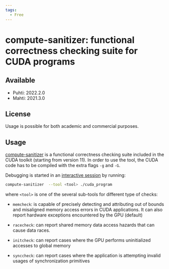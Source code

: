 ```yaml
---
tags:
  - Free
---
```


# compute-sanitizer: functional correctness checking suite for CUDA programs

## Available

- Puhti: 2022.2.0
- Mahti: 2021.3.0

## License

Usage is possible for both academic and commercial purposes.

## Usage    

[compute-sanitizer](https://docs.nvidia.com/cuda/compute-sanitizer/index.html) is a functional correctness checking suite included in the CUDA toolkit (starting from version 11). 
In order to use the tool, the CUDA code has to be compiled with the extra flags
`-g` and `-G`.

Debugging is started in an [interactive session](../computing/running/interactive-usage.md) 
by running:

```bash
compute-sanitizer  --tool <tool> ./cuda_program
```
where `<tool>` is one of the several sub-tools for different type of checks:

* `memcheck`: is capable of precisely detecting and attributing out of bounds and misaligned memory access errors in CUDA applications. It can also report hardware exceptions encountered by the GPU (default)

* `racecheck`: can report shared memory data access hazards that can cause data races.

* `initcheck`: can report cases where the GPU performs uninitialized accesses to global memory 

* `synccheck`: can report cases where the application is attempting invalid usages of synchronization primitives
